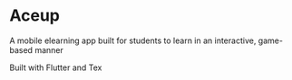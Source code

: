 # Aceup

A mobile elearning app built for students to learn in an interactive, game-based manner

Built with Flutter and Tex
